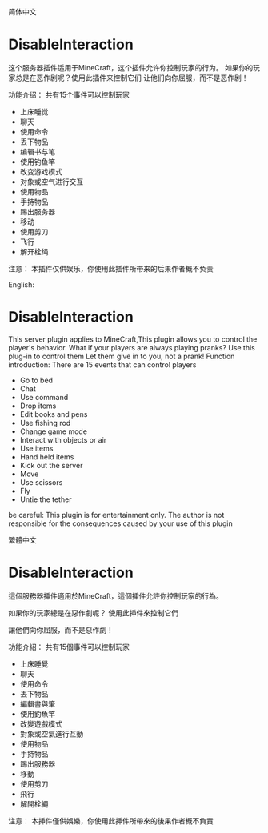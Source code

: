 简体中文
# DisableInteraction
这个服务器插件适用于MineCraft，这个插件允许你控制玩家的行为。
如果你的玩家总是在恶作剧呢？使用此插件来控制它们
让他们向你屈服，而不是恶作剧！

功能介绍：
共有15个事件可以控制玩家
  - 上床睡觉
  - 聊天
  - 使用命令
  - 丢下物品
  - 编辑书与笔
  - 使用钓鱼竿
  - 改变游戏模式
  - 对象或空气进行交互
  - 使用物品
  - 手持物品
  - 踢出服务器
  - 移动
  - 使用剪刀
  - 飞行
  - 解开栓绳

注意：
  本插件仅供娱乐，你使用此插件所带来的后果作者概不负责

English:
# DisableInteraction
This server plugin applies to MineCraft,This plugin allows you to control the player's behavior.
What if your players are always playing pranks? Use this plug-in to control them
Let them give in to you, not a prank!
Function introduction:
There are 15 events that can control players
  - Go to bed
  - Chat
  - Use command
  - Drop items
  - Edit books and pens
  - Use fishing rod
  - Change game mode
  - Interact with objects or air
  - Use items
  - Hand held items
  - Kick out the server
  - Move
  - Use scissors
  - Fly
  - Untie the tether

be careful:
	This plugin is for entertainment only. The author is not responsible for the consequences caused by your use of this plugin
	
繁體中文

# DisableInteraction

這個服務器挿件適用於MineCraft，這個挿件允許你控制玩家的行為。

如果你的玩家總是在惡作劇呢？ 使用此挿件來控制它們

讓他們向你屈服，而不是惡作劇！



功能介紹：
共有15個事件可以控制玩家
  - 上床睡覺
  - 聊天
  - 使用命令
  - 丟下物品
  - 編輯書與筆
  - 使用釣魚竿
  - 改變遊戲模式
  - 對象或空氣進行互動
  - 使用物品
  - 手持物品
  - 踢出服務器
  - 移動
  - 使用剪刀
  - 飛行
  - 解開栓繩

注意：
  本挿件僅供娛樂，你使用此挿件所帶來的後果作者概不負責
